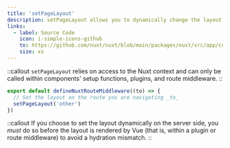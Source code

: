 ```yaml
---
title: 'setPageLayout'
description: setPageLayout allows you to dynamically change the layout of a page. 
links:
  - label: Source Code
    icon: i-simple-icons-github
    to: https://github.com/nuxt/nuxt/blob/main/packages/nuxt/src/app/composables/router.ts
    size: xs
---
```


::callout
`setPageLayout` relies on access to the Nuxt context and can only be called within components' setup functions, plugins, and route middleware.
::

```ts [middleware/custom-layout.ts]
export default defineNuxtRouteMiddleware((to) => {
  // Set the layout on the route you are navigating _to_
  setPageLayout('other')
})
```

::callout
If you choose to set the layout dynamically on the server side, you _must_ do so before the layout is rendered by Vue (that is, within a plugin or route middleware) to avoid a hydration mismatch.
::
